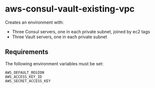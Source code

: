 # aws-consul-vault-existing-vpc

Creates an environment with:
- Three Consul servers, one in each private subnet, joined by ec2 tags
- Three Vault servers, one in each private subnet

## Requirements

The following environment variables must be set:

```
AWS_DEFAULT_REGION
AWS_ACCESS_KEY_ID
AWS_SECRET_ACCESS_KEY
```

